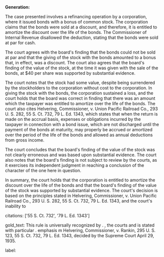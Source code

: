 **Generation:**

 <answer>
The case presented involves a refinancing operation by a corporation, where it issued bonds with a bonus of common stock. The corporation claims that the bonds were sold at a discount, and therefore, it is entitled to amortize the discount over the life of the bonds. The Commissioner of Internal Revenue disallowed the deduction, stating that the bonds were sold at par for cash.

The court agrees with the board's finding that the bonds could not be sold at par and that the giving of the stock with the bonds amounted to a bonus that, in effect, was a discount. The court also agrees that the board's finding of the value of the stock, at the time it was given with the sale of the bonds, at $40 per share was supported by substantial evidence.

The court notes that the stock had some value, despite being surrendered by the stockholders to the corporation without cost to the corporation. In giving the stock with the bonds, the corporation sustained a loss, and the court holds that the board was correct in finding that there was an amount which the taxpayer was entitled to amortize over the life of the bonds. The court also cites Helvering, Commissioner, v. Union Pacific Railroad Co., 293 U. S. 282, 55 S. Ct. 732, 79 L. Ed. 1343, which states that when the return is made on the accrual basis, expenses or obligations incurred by the taxpayer in connection with a bond issue, which are not discharged until the payment of the bonds at maturity, may properly be accrued or amortized over the period of the life of the bonds and allowed as annual deductions from gross income.

The court concludes that the board's finding of the value of the stock was not clearly erroneous and was based upon substantial evidence. The court also notes that the board's finding is not subject to review by the courts, as it exercises its independent judgment in reaching a conclusion of the character of the one here in question.

In summary, the court holds that the corporation is entitled to amortize the discount over the life of the bonds and that the board's finding of the value of the stock was supported by substantial evidence. The court's decision is based on the principles stated in Helvering, Commissioner, v. Union Pacific Railroad Co., 293 U. S. 282, 55 S. Ct. 732, 79 L. Ed. 1343, and the court's inability to

citations: ['55 S. Ct. 732', '79 L. Ed. 1343']

gold_text: This rule is universally recognized by . , the courts and is stated with particular . emphasis m Helvering, Commissioner, v. Rankin, 295 U. S. 123, 55 S. Ct. 732, 79 L. Ed. 1343, decided by the Supreme Court April 29, 1935.

label: 